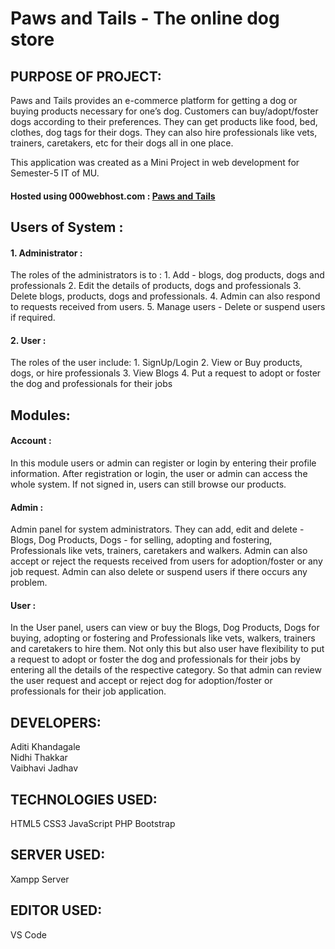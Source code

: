 # Paws and Tails - The online dog store

## PURPOSE OF PROJECT:

Paws and Tails provides an e-commerce platform for getting a dog or buying products necessary for one’s dog. Customers can buy/adopt/foster dogs according to their preferences. They can get products like food, bed, clothes, dog tags for their dogs. They can also hire professionals like vets, trainers, caretakers, etc for their dogs all in one place.

This application was created as a Mini Project in web development for Semester-5 IT of MU.

#### Hosted using 000webhost.com : <a href="http://pawsandtailsproject.000webhostapp.com/" target="_blank">Paws and Tails</a>

## Users of System :

#### 1. Administrator :

The roles of the administrators is to : 1. Add - blogs, dog products, dogs and professionals 2. Edit the details of products, dogs and professionals 3. Delete blogs, products, dogs and professionals. 4. Admin can also respond to requests received from users. 5. Manage users - Delete or suspend users if required.

#### 2. User :

The roles of the user include: 1. SignUp/Login 2. View or Buy products, dogs, or hire professionals 3. View Blogs 4. Put a request to adopt or foster the dog and professionals for their jobs

## Modules:

#### Account :

In this module users or admin can register or login by entering their profile information. After registration or login, the user or admin can access the whole system. If not signed in, users can still browse our products.

#### Admin :

Admin panel for system administrators. They can add, edit and delete - Blogs, Dog Products, Dogs - for selling, adopting and fostering, Professionals like vets, trainers, caretakers and walkers. Admin can also accept or reject the requests received from users for adoption/foster or any job request. Admin can also delete or suspend users if there occurs any problem.

#### User :

In the User panel, users can view or buy the Blogs, Dog Products, Dogs for buying, adopting or fostering and Professionals like vets, walkers, trainers and caretakers to hire them. Not only this but also user have flexibility to put a request to adopt or foster the dog and professionals for their jobs by entering all the details of the respective category. So that admin can review the user request and accept or reject dog for adoption/foster or professionals for their job application.

## DEVELOPERS:

Aditi Khandagale <br>
Nidhi Thakkar <br>
Vaibhavi Jadhav

## TECHNOLOGIES USED:

HTML5 CSS3 JavaScript PHP Bootstrap

## SERVER USED:

Xampp Server

## EDITOR USED:

VS Code
